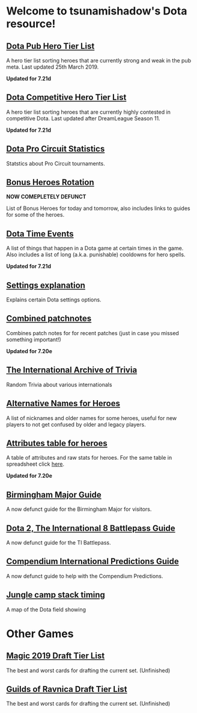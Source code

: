 # Welcome to tsunamishadow's Dota resource!


## [Dota Pub Hero Tier List](/bonusheroes/dotatierlist)

A hero tier list sorting heroes that are currently strong and weak in the pub meta. Last updated 25th March 2019.

**Updated for 7.21d**

## [Dota Competitive Hero Tier List](/bonusheroes/comptierlist)

A hero tier list sorting heroes that are currently highly contested in competitive Dota. Last updated after DreamLeague Season 11.

**Updated for 7.21d**

## [Dota Pro Circuit Statistics](/bonusheroes/procircuit)

Statstics about Pro Circuit tournaments.

## [Bonus Heroes Rotation](/bonusheroes/bonusheroes)

**NOW COMEPLETELY DEFUNCT**  

List of Bonus Heroes for today and tomorrow, also includes links to guides for some of the heroes.  

## [Dota Time Events](/bonusheroes/dotatimeevents)

A list of things that happen in a Dota game at certain times in the game. Also includes a list of long (a.k.a. punishable) cooldowns for hero spells.

**Updated for 7.21d**

## [Settings explanation](/bonusheroes/dotasettings)

Explains certain Dota settings options.

## [Combined patchnotes](/bonusheroes/generalpatchnotes)

Combines patch notes for for recent patches (just in case you missed something important!)

**Updated for 7.20e**

## [The International Archive of Trivia](/bonusheroes/tiarchives)

Random Trivia about various internationals

## [Alternative Names for Heroes](/bonusheroes/altnames)

A list of nicknames and older names for some heroes, useful for new players to not get confused by older and legacy players.

## [Attributes table for heroes](https://cdn.discordapp.com/attachments/296148162975105049/521750715249459230/unknown.png)

A table of attributes and raw stats for heroes. For the same table in spreadsheet click [here](https://docs.google.com/spreadsheets/d/1gpnHugbxFuWagHHQMSqkzBffS1C-BF9GhTUaQGasxG4/edit#gid=1772651398).

**Updated for 7.20e**

## [Birmingham Major Guide](/bonusheroes/Birmingham)

A now defunct guide for the Birmingham Major for visitors.

## [Dota 2, The International 8 Battlepass Guide](/bonusheroes/battlepass)

A now defunct guide for the TI Battlepass.

## [Compendium International Predictions Guide](/bonusheroes/predictions)

A now defunct guide to help with the Compendium Predictions.

## [Jungle camp stack timing](https://cdn.discordapp.com/attachments/296148162975105049/559812622589886464/7.21d.png)

A map of the Dota field showing 

# Other Games

## [Magic 2019 Draft Tier List](/bonusheroes/magicdrafttier)

The best and worst cards for drafting the current set. (Unfinished)

## [Guilds of Ravnica Draft Tier List](/bonusheroes/magicdrafttier2)

The best and worst cards for drafting the current set. (Unfinished)
